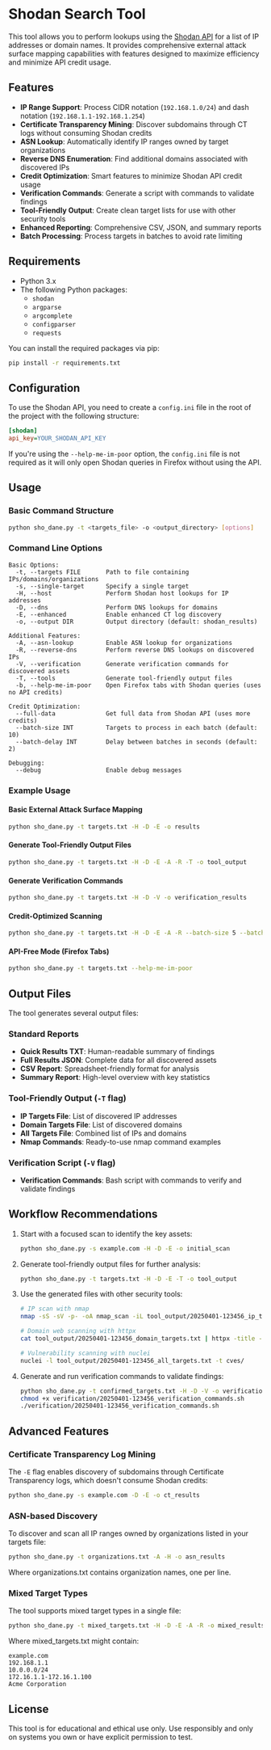 # Shodan Search Tool

This tool allows you to perform lookups using the [Shodan API](https://www.shodan.io/) for a list of IP addresses or domain names. It provides comprehensive external attack surface mapping capabilities with features designed to maximize efficiency and minimize API credit usage.

## Features

- **IP Range Support**: Process CIDR notation (`192.168.1.0/24`) and dash notation (`192.168.1.1-192.168.1.254`)
- **Certificate Transparency Mining**: Discover subdomains through CT logs without consuming Shodan credits
- **ASN Lookup**: Automatically identify IP ranges owned by target organizations
- **Reverse DNS Enumeration**: Find additional domains associated with discovered IPs
- **Credit Optimization**: Smart features to minimize Shodan API credit usage
- **Verification Commands**: Generate a script with commands to validate findings
- **Tool-Friendly Output**: Create clean target lists for use with other security tools
- **Enhanced Reporting**: Comprehensive CSV, JSON, and summary reports
- **Batch Processing**: Process targets in batches to avoid rate limiting

## Requirements

- Python 3.x
- The following Python packages:
  - `shodan`
  - `argparse`
  - `argcomplete`
  - `configparser`
  - `requests`

You can install the required packages via pip:
```bash
pip install -r requirements.txt
```

## Configuration

To use the Shodan API, you need to create a `config.ini` file in the root of the project with the following structure:

```ini
[shodan]
api_key=YOUR_SHODAN_API_KEY
```

If you're using the `--help-me-im-poor` option, the `config.ini` file is not required as it will only open Shodan queries in Firefox without using the API.

## Usage

### Basic Command Structure
```bash
python sho_dane.py -t <targets_file> -o <output_directory> [options]
```

### Command Line Options

```
Basic Options:
  -t, --targets FILE       Path to file containing IPs/domains/organizations
  -s, --single-target      Specify a single target
  -H, --host               Perform Shodan host lookups for IP addresses
  -D, --dns                Perform DNS lookups for domains
  -E, --enhanced           Enable enhanced CT log discovery
  -o, --output DIR         Output directory (default: shodan_results)

Additional Features:
  -A, --asn-lookup         Enable ASN lookup for organizations 
  -R, --reverse-dns        Perform reverse DNS lookups on discovered IPs
  -V, --verification       Generate verification commands for discovered assets
  -T, --tools              Generate tool-friendly output files
  -b, --help-me-im-poor    Open Firefox tabs with Shodan queries (uses no API credits)

Credit Optimization:
  --full-data              Get full data from Shodan API (uses more credits)
  --batch-size INT         Targets to process in each batch (default: 10)
  --batch-delay INT        Delay between batches in seconds (default: 2)

Debugging:
  --debug                  Enable debug messages
```

### Example Usage

#### Basic External Attack Surface Mapping
```bash
python sho_dane.py -t targets.txt -H -D -E -o results
```

#### Generate Tool-Friendly Output Files
```bash
python sho_dane.py -t targets.txt -H -D -E -A -R -T -o tool_output
```

#### Generate Verification Commands
```bash
python sho_dane.py -t targets.txt -H -D -V -o verification_results
```

#### Credit-Optimized Scanning
```bash
python sho_dane.py -t targets.txt -H -D -E -A -R --batch-size 5 --batch-delay 3 -o efficient_scan
```

#### API-Free Mode (Firefox Tabs)
```bash
python sho_dane.py -t targets.txt --help-me-im-poor
```

## Output Files

The tool generates several output files:

### Standard Reports
- **Quick Results TXT**: Human-readable summary of findings
- **Full Results JSON**: Complete data for all discovered assets
- **CSV Report**: Spreadsheet-friendly format for analysis
- **Summary Report**: High-level overview with key statistics

### Tool-Friendly Output (`-T` flag)
- **IP Targets File**: List of discovered IP addresses
- **Domain Targets File**: List of discovered domains
- **All Targets File**: Combined list of IPs and domains
- **Nmap Commands**: Ready-to-use nmap command examples

### Verification Script (`-V` flag)
- **Verification Commands**: Bash script with commands to verify and validate findings

## Workflow Recommendations

1. Start with a focused scan to identify the key assets:
   ```bash
   python sho_dane.py -s example.com -H -D -E -o initial_scan
   ```

2. Generate tool-friendly output files for further analysis:
   ```bash
   python sho_dane.py -t targets.txt -H -D -E -T -o tool_output
   ```

3. Use the generated files with other security tools:
   ```bash
   # IP scan with nmap
   nmap -sS -sV -p- -oA nmap_scan -iL tool_output/20250401-123456_ip_targets.txt

   # Domain web scanning with httpx
   cat tool_output/20250401-123456_domain_targets.txt | httpx -title -tech-detect

   # Vulnerability scanning with nuclei
   nuclei -l tool_output/20250401-123456_all_targets.txt -t cves/
   ```

4. Generate and run verification commands to validate findings:
   ```bash
   python sho_dane.py -t confirmed_targets.txt -H -D -V -o verification
   chmod +x verification/20250401-123456_verification_commands.sh
   ./verification/20250401-123456_verification_commands.sh
   ```

## Advanced Features

### Certificate Transparency Log Mining
The `-E` flag enables discovery of subdomains through Certificate Transparency logs, which doesn't consume Shodan credits:

```bash
python sho_dane.py -s example.com -D -E -o ct_results
```

### ASN-based Discovery
To discover and scan all IP ranges owned by organizations listed in your targets file:

```bash
python sho_dane.py -t organizations.txt -A -H -o asn_results
```

Where organizations.txt contains organization names, one per line.

### Mixed Target Types
The tool supports mixed target types in a single file:

```bash
python sho_dane.py -t mixed_targets.txt -H -D -E -A -R -o mixed_results
```

Where mixed_targets.txt might contain:
```
example.com
192.168.1.1
10.0.0.0/24
172.16.1.1-172.16.1.100
Acme Corporation
```

## License

This tool is for educational and ethical use only. Use responsibly and only on systems you own or have explicit permission to test.